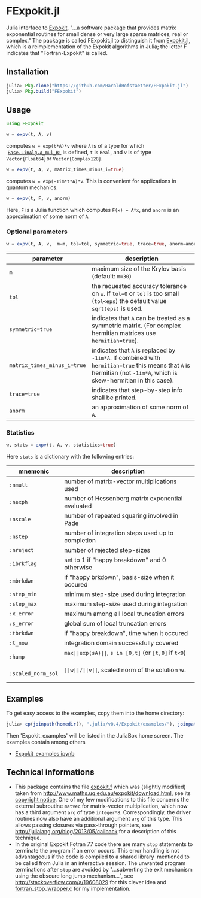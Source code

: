 # FExpokit.jl
Julia interface to [Expokit](http://www.maths.uq.edu.au/expokit/),
"...a software package that provides matrix exponential routines for small dense or very large sparse matrices, real or complex."
The package is called FExpokit.jl  to distinguish it from [Expokit.jl](https://github.com/acroy/Expokit.jl), which is a reimplementation of the Expokit algorithms in Julia;
the letter F indicates that  "Fortran-Expokit" is called.

## Installation
```julia
julia> Pkg.clone("https://github.com/HaraldHofstaetter/FExpokit.jl")
julia> Pkg.build("FExpokit")
```
## Usage

```julia
using FExpokit
```

```julia
w = expv(t, A, v)
```
computes `w = exp(t*A)*v` where `A` is of a type for which  [`Base.LinAlg.A_mul_B!`](https://docs.julialang.org/en/stable/stdlib/linalg/#Base.LinAlg.A_mul_B!) is defined,
`t` is `Real`,
and `v` is of type `Vector{Float64}`or `Vector{Complex128}`.

```julia
w = expv(t, A, v, matrix_times_minus_i=true)
```
computes `w = exp(-1im*t*A)*v`. This is convenient for applications in quantum mechanics.

```julia
w = expv(t, F, v, anorm)
```
Here, `F` is a Julia function which computes `F(x) = A*x`, and `anorm` is an approximation of some norm of `A`.

### Optional parameters

```julia
w = expv(t, A, v,  m=m, tol=tol, symmetric=true, trace=true, anorm=anorm)
```
parameter | description
-------------------|-------------
 `m`               | maximum size of the Krylov basis (default: `m=30`)
 `tol`             | the requested accuracy tolerance on `w`. If `tol=0` or `tol` is too small (`tol<eps`) the default value   `sqrt(eps)` is used.
 `symmetric=true`  | indicates that `A` can be treated as a symmetric matrix. (For complex hermitian matrices use `hermitian=true`).
`matrix_times_minus_i=true` | indicates that `A` is replaced by `-1im*A`. If combined with `hermitian=true` this means that `A` is hermitian (not `-1im*A`, which is skew-hermitian in this case).
 `trace=true`      | indicates that step-by-step info shall be printed.
 `anorm`           | an approximation of some norm of `A`.

### Statistics

```julia
w, stats = expv(t, A, v, statistics=true)
``` 
Here `stats` is a dictionary with the following entries:

mnemonic            |     description
--------------------|---------------------------------------------------
 `:nmult`           | number of matrix-vector multiplications used      
 `:nexph`           | number of Hessenberg matrix exponential evaluated 
 `:nscale`          | number of repeated squaring involved in Pade      
 `:nstep`           | number of integration steps used up to completion 
 `:nreject`         | number of rejected step-sizes                     
 `:ibrkflag`        | set to 1 if "happy breakdown" and 0 otherwise     
 `:mbrkdwn`         | if "happy brkdown", basis-size when it occured    
 `:step_min`        | minimum step-size used during integration         
 `:step_max`        | maximum step-size used during integration         
 `:x_error`         | maximum among all local truncation errors         
 `:s_error`         | global sum of local truncation errors             
 `:tbrkdwn`         | if "happy breakdown", time when it occured        
 `:t_now`           | integration domain successfully covered           
 `:hump`            | `max\|\|exp(sA)\|\|`, `s in [0,t]` (or `[t,0]` if `t<0`)      
 `:scaled_norm_sol` | `\|\|w\|\|/\|\|v\|\|`, scaled norm of the solution w.      



## Examples
To get easy access to the examples, copy them into the home directory:
```julia
julia> cp(joinpath(homedir(), ".julia/v0.4/Expokit/examples/"), joinpath(homedir(), "Expokit_examples"), remove_destination=true)
```
Then 'Expokit_examples' will be listed in the JuliaBox home screen. The examples contain among others
+ [Expokit_examples.ipynb](https://github.com/HaraldHofstaetter/FExpokit.jl/blob/master/examples/Expokit_examples.ipynb)

## Technical informations
+ This package contains the file [expokit.f](https://github.com/HaraldHofstaetter/FExpokit.jl/blob/master/deps/src/expokit.f)
  which was (slightly modified) taken from http://www.maths.uq.edu.au/expokit/download.html, see its
  [copyright notice](https://github.com/HaraldHofstaetter/Expokit.jl/blob/master/deps/src/copyright).
  One of my few modifications to this file concerns the external subroutine `matvec` for matrix-vector multiplication, which now has
  a third argument `arg` of type `integer*8`. Correspondingly, the driver routines now also have an additional argument `arg`
  of this type. This allows passing closures via pass-through pointers, see  http://julialang.org/blog/2013/05/callback for a
  description of this technique.
+ In the original Expokit Fotran 77 code there are many `stop` statements to terminate
  the program if an error occurs. This error handling is not advantageous if the code is compiled to a shared library
  mentioned to be called from Julia in an interactive session. The unwanted  program terminations after `stop` are
  avoided by "...subverting the exit mechanism using the obscure long jump mechanism...", see
  http://stackoverflow.com/a/19608029 for this clever idea and
  [fortran_stop_wrapper.c](https://github.com/HaraldHofstaetter/FExpokit.jl/blob/master/deps/src/fortran_stop_wrapper.c)
  for my implementation.
